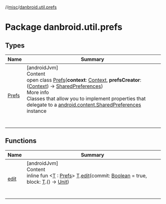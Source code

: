 //[misc](../index.md)/[danbroid.util.prefs](index.md)



# Package danbroid.util.prefs  


## Types  
  
|  Name|  Summary| 
|---|---|
| <a name="danbroid.util.prefs/Prefs///PointingToDeclaration/"></a>[Prefs](-prefs/index.md)| <a name="danbroid.util.prefs/Prefs///PointingToDeclaration/"></a>[androidJvm]  <br>Content  <br>open class [Prefs](-prefs/index.md)(**context**: [Context](https://developer.android.com/reference/kotlin/android/content/Context.html), **prefsCreator**: ([Context](https://developer.android.com/reference/kotlin/android/content/Context.html)) -> [SharedPreferences](https://developer.android.com/reference/kotlin/android/content/SharedPreferences.html))  <br>More info  <br>Classes that allow you to implement properties that delegate to a [android.content.SharedPreferences](https://developer.android.com/reference/kotlin/android/content/SharedPreferences.html) instance  <br><br><br>


## Functions  
  
|  Name|  Summary| 
|---|---|
| <a name="danbroid.util.prefs//edit/TypeParam(bounds=[danbroid.util.prefs.Prefs])#kotlin.Boolean#kotlin.Function1[TypeParam(bounds=[danbroid.util.prefs.Prefs]),kotlin.Unit]/PointingToDeclaration/"></a>[edit](edit.md)| <a name="danbroid.util.prefs//edit/TypeParam(bounds=[danbroid.util.prefs.Prefs])#kotlin.Boolean#kotlin.Function1[TypeParam(bounds=[danbroid.util.prefs.Prefs]),kotlin.Unit]/PointingToDeclaration/"></a>[androidJvm]  <br>Content  <br>inline fun <[T](edit.md) : [Prefs](-prefs/index.md)> [T](edit.md).[edit](edit.md)(commit: [Boolean](https://kotlinlang.org/api/latest/jvm/stdlib/kotlin/-boolean/index.html) = true, block: [T](edit.md).() -> [Unit](https://kotlinlang.org/api/latest/jvm/stdlib/kotlin/-unit/index.html))  <br><br><br>

